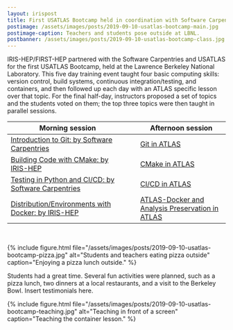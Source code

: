 ```yaml
---
layout: irispost
title: First USATLAS Bootcamp held in coordination with Software Carpentries and IRIS-HEP/FIRST-HEP
postimage: /assets/images/posts/2019-09-10-usatlas-bootcamp-main.jpg
postimage-caption: Teachers and students pose outside at LBNL.
postbanner: /assets/images/posts/2019-09-10-usatlas-bootcamp-class.jpg
---
```


IRIS-HEP/FIRST-HEP partnered with the Software Carpentries and USATLAS for the first USATLAS Bootcamp, held at the Lawrence Berkeley National Laboratory. This five day training event taught four basic computing skills: version control, build systems, continuous integration/testing, and containers, and then followed up each day with an ATLAS specific lesson over that topic. For the final half-day, instructors proposed a set of topics and the students voted on them; the top three topics were then taught in parallel sessions.

<div style="clear:both"></div>

| Morning session | &nbsp; | Afternoon session |
|-----------------|---|-------------------|
| [Introduction to Git: by Software Carpentries][] | | [Git in ATLAS][] |
| [Building Code with CMake: by IRIS-HEP][] | | [CMake in ATLAS][] |
| [Testing in Python and CI/CD: by Software Carpentries][] | | [CI/CD in ATLAS][] |
| [Distribution/Environments with Docker: by IRIS-HEP][] | | [ATLAS-Docker and Analysis Preservation in ATLAS][] |

<br/>


[Introduction to Git: by Software Carpentries]:         http://swcarpentry.github.io/git-novice/
[Git in ATLAS]:                                         https://dguest.github.io/atlas-gitlab/
[Building Code with CMake: by IRIS-HEP]:                https://henryiii.github.io/cmake_workshop/
[CMake in ATLAS]:                                       https://kkrizka.github.io/atlas-cmake/
[Testing in Python and CI/CD: by Software Carpentries]: http://katyhuff.github.io/python-testing/
[CI/CD in ATLAS]:                                       https://kratsg.github.io/2019-08-19-usatlas-computing-bootcamp/
[Distribution/Environments with Docker: by IRIS-HEP]:   https://matthewfeickert.github.io/intro-to-docker
[ATLAS-Docker and Analysis Preservation in ATLAS]:      https://danikam.github.io/2019-08-19-usatlas-recast-tutorial/

{% include figure.html
    file="/assets/images/posts/2019-09-10-usatlas-bootcamp-pizza.jpg"
    alt="Students and teachers eating pizza outside"
    caption="Enjoying a pizza lunch outside."
%}

Students had a great time. Several fun activities were planned, such as a pizza lunch, two dinners at a local restaurants, and a visit to the Berkeley Bowl. Insert testimonials here.


{% include figure.html
    file="/assets/images/posts/2019-09-10-usatlas-bootcamp-teaching.jpg"
    alt="Teaching in front of a screen"
    caption="Teaching the container lesson."
%}



